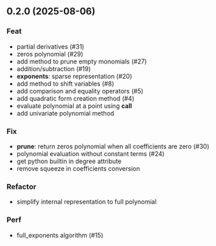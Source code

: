 ## 0.2.0 (2025-08-06)

### Feat

- partial derivatives (#31)
- zeros polynomial (#29)
- add method to prune empty monomials (#27)
- addition/subtraction (#19)
- **exponents**: sparse representation (#20)
- add method to shift variables (#8)
- add comparison and equality operators (#5)
- add quadratic form creation method (#4)
- evaluate polynomial at a point using __call__
- add univariate polynomial method

### Fix

- **prune**: return zeros polynomial when all coefficients are zero (#30)
- polynomial evaluation without constant terms (#24)
- get python builtin in degree attribute
- remove squeeze in coefficients conversion

### Refactor

- simplify internal representation to full polynomial

### Perf

- full_exponents algorithm (#15)
